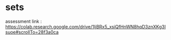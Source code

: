 # sets


assessment link : https://colab.research.google.com/drive/1IjBRx5_xsiQfHnWN8hqD3znXKg3Isuoe#scrollTo=28f3a0ca
